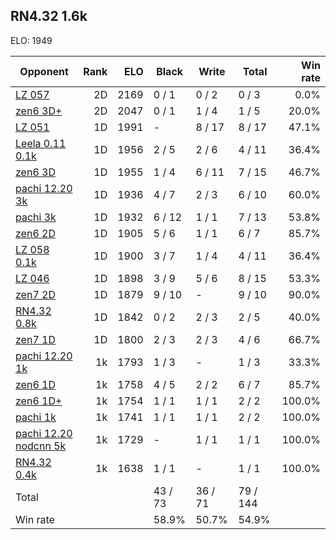 ## RN4.32 1.6k ##

ELO: 1949

Opponent | Rank | ELO | Black | Write | Total | Win rate
---------|-----:|----:|-------|-------|-------|-------:
[LZ 057](LZ%20057.md) | 2D | 2169 | 0 / 1 | 0 / 2 | 0 / 3 | 0.0%
[zen6 3D+](zen6%203D+.md) | 2D | 2047 | 0 / 1 | 1 / 4 | 1 / 5 | 20.0%
[LZ 051](LZ%20051.md) | 1D | 1991 | - | 8 / 17 | 8 / 17 | 47.1%
[Leela 0.11 0.1k](Leela%200.11%200.1k.md) | 1D | 1956 | 2 / 5 | 2 / 6 | 4 / 11 | 36.4%
[zen6 3D](zen6%203D.md) | 1D | 1955 | 1 / 4 | 6 / 11 | 7 / 15 | 46.7%
[pachi 12.20 3k](pachi%2012.20%203k.md) | 1D | 1936 | 4 / 7 | 2 / 3 | 6 / 10 | 60.0%
[pachi 3k](pachi%203k.md) | 1D | 1932 | 6 / 12 | 1 / 1 | 7 / 13 | 53.8%
[zen6 2D](zen6%202D.md) | 1D | 1905 | 5 / 6 | 1 / 1 | 6 / 7 | 85.7%
[LZ 058 0.1k](LZ%20058%200.1k.md) | 1D | 1900 | 3 / 7 | 1 / 4 | 4 / 11 | 36.4%
[LZ 046](LZ%20046.md) | 1D | 1898 | 3 / 9 | 5 / 6 | 8 / 15 | 53.3%
[zen7 2D](zen7%202D.md) | 1D | 1879 | 9 / 10 | - | 9 / 10 | 90.0%
[RN4.32 0.8k](RN4.32%200.8k.md) | 1D | 1842 | 0 / 2 | 2 / 3 | 2 / 5 | 40.0%
[zen7 1D](zen7%201D.md) | 1D | 1800 | 2 / 3 | 2 / 3 | 4 / 6 | 66.7%
[pachi 12.20 1k](pachi%2012.20%201k.md) | 1k | 1793 | 1 / 3 | - | 1 / 3 | 33.3%
[zen6 1D](zen6%201D.md) | 1k | 1758 | 4 / 5 | 2 / 2 | 6 / 7 | 85.7%
[zen6 1D+](zen6%201D+.md) | 1k | 1754 | 1 / 1 | 1 / 1 | 2 / 2 | 100.0%
[pachi 1k](pachi%201k.md) | 1k | 1741 | 1 / 1 | 1 / 1 | 2 / 2 | 100.0%
[pachi 12.20 nodcnn 5k](pachi%2012.20%20nodcnn%205k.md) | 1k | 1729 | - | 1 / 1 | 1 / 1 | 100.0%
[RN4.32 0.4k](RN4.32%200.4k.md) | 1k | 1638 | 1 / 1 | - | 1 / 1 | 100.0%
Total | | | 43 / 73 | 36 / 71 | 79 / 144 | 
Win rate| | | 58.9% | 50.7% | 54.9% | 
